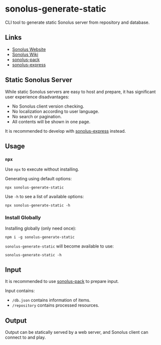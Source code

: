 # sonolus-generate-static

CLI tool to generate static Sonolus server from repository and database.

## Links

-   [Sonolus Website](https://sonolus.com)
-   [Sonolus Wiki](https://github.com/NonSpicyBurrito/sonolus-wiki)
-   [sonolus-pack](https://github.com/NonSpicyBurrito/sonolus-pack)
-   [sonolus-express](https://github.com/NonSpicyBurrito/sonolus-express)

## Static Sonolus Server

While static Sonolus servers are easy to host and prepare, it has significant user experience disadvantages:

-   No Sonolus client version checking.
-   No localization according to user language.
-   No search or pagination.
-   All contents will be shown in one page.

It is recommended to develop with [sonolus-express](https://github.com/NonSpicyBurrito/sonolus-express) instead.

## Usage

### `npx`

Use `npx` to execute without installing.

Generating using default options:

```
npx sonolus-generate-static
```

Use `-h` to see a list of available options:

```
npx sonolus-generate-static -h
```

### Install Globally

Installing globally (only need once):
```
npm i -g sonolus-generate-static
```

`sonolus-generate-static` will become available to use:
```
sonolus-generate-static -h
```

## Input

It is recommended to use [sonolus-pack](https://github.com/NonSpicyBurrito/sonolus-pack) to prepare input.

Input contains:

-   `/db.json` contains information of items.
-   `/repository` contains processed resources.

## Output

Output can be statically served by a web server, and Sonolus client can connect to and play.
